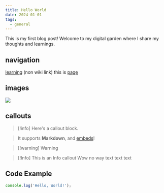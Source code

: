 ```yaml
---
title: Hello World
date: 2024-01-01
tags:
  - general
---
```

This is my first blog post! Welcome to my digital garden where I share my thoughts and learnings.
## navigation
[learning](templates/learning.md) (non wiki link)
this is [page](page.md)
## images
![](../assets/GgDBKAZX0AAi8C5.jpeg)



## callouts

>[!info] Here's a callout block.

>It supports **Markdown**, and [embeds](https://youtube.com)!

>[!warning] Warning

>[!Info] This is an Info callout
>Wow no way
>text text text

## Code Example

```javascript
console.log('Hello, World!');
